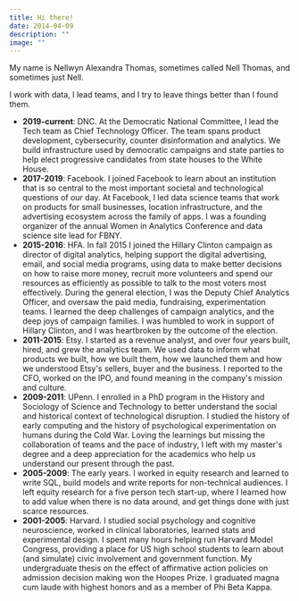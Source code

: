 ```yaml
---
title: Hi there!
date: 2014-04-09
description: ""
image: ""
---
```

My name is Nellwyn Alexandra Thomas, sometimes called Nell Thomas, and sometimes just Nell. 

I work with data, I lead teams, and I try to leave things better than I found them.  

* **2019-current**: DNC. At the Democratic National Committee, I lead the Tech team as Chief Technology Officer. The team spans product development, cybersecurity, counter disinformation and analytics. We build infrastructure used by democratic campaigns and state parties to help elect progressive candidates from state houses to the White House.
* **2017-2019**: Facebook. I joined Facebook to learn about an institution that is so central to the most important societal and technological questions of our day. At Facebook, I  led data science teams that work on products for small businesses, location infrastructure, and the advertising ecosystem across the family of apps. I was a founding organizer of the annual Women in Analytics Conference and data science site lead for FBNY.
* **2015-2016**: HFA. In fall 2015 I joined the Hillary Clinton campaign as director of digital analytics, helping support the digital advertising, email, and social media programs, using data to make better decisions on how to raise more money, recruit more volunteers and spend our resources as efficiently as possible to talk to the most voters most effectively. During the general election, I was the Deputy Chief Analytics Officer, and oversaw the paid media, fundraising, experimentation teams. I learned the deep challenges of campaign analytics, and the deep joys of campaign families. I was humbled to work in support of Hillary Clinton, and I was heartbroken by the outcome of the election. 
* **2011-2015**: Etsy. I started as a revenue analyst, and over four years built, hired, and grew the analytics team. We used data to inform what products we built, how we built them, how we launched them and how we understood Etsy's sellers, buyer and the business. I reported to the CFO, worked on the IPO, and found meaning in the company's mission and culture.
* **2009-2011**: UPenn. I enrolled in a PhD program in the History and Sociology of Science and Technology to better understand the social and historical context of technological disruption. I studied the history of early computing and the history of psychological experimentation on humans during the Cold War. Loving the learnings but missing the collaboration of teams and the pace of industry, I left with my master's degree and a deep appreciation for the academics who help us understand our present through the past.
* **2005-2009**: The early years. I worked in equity research and learned to write SQL, build models and write reports for non-technical audiences. I left equity research for a five person tech start-up, where I learned how to add value when there is no data around, and get things done with just scarce resources. 
* **2001-2005**: Harvard. I studied social psychology and cognitive neuroscience, worked in clinical laboratories, learned stats and experimental design. I spent many hours helping run Harvard Model Congress, providing a place for US high school students to learn about (and simulate) civic involvement and government function. My undergraduate thesis on the effect of affirmative action policies on admission decision making won the Hoopes Prize. I graduated magna cum laude with highest honors and as a member of Phi Beta Kappa.